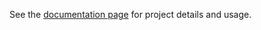 See the [documentation page](http://conceptboard.github.io/jenkins-build-per-branch/) for project details and usage.
